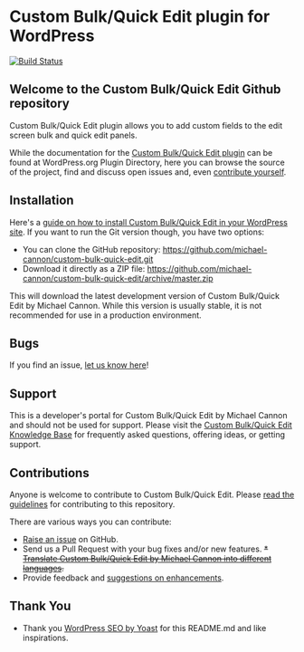 Custom Bulk/Quick Edit plugin for WordPress
===========================================

[![Build Status](https://travis-ci.org/michael-cannon/custom-bulk-quick-edit.png?branch=master)](https://travis-ci.org/michael-cannon/custom-bulk-quick-edit)

Welcome to the Custom Bulk/Quick Edit Github repository
-------------------------------------------------------

Custom Bulk/Quick Edit plugin allows you to add custom fields to the edit screen bulk and quick edit panels.

While the documentation for the [Custom Bulk/Quick Edit plugin](http://wordpress.org/plugins/custom-bulk-quick-edit/) can be found at WordPress.org Plugin Directory, here you can browse the source of the project, find and discuss open issues and, even [contribute yourself](https://github.com/michael-cannon/custom-bulk-quick-edit/blob/master/CONTRIBUTING.md).

Installation
------------

Here's a [guide on how to install Custom Bulk/Quick Edit in your WordPress site](http://wordpress.org/plugins/custom-bulk-quick-edit/installation/). If you want to run the Git version though, you have two options:

* You can clone the GitHub repository: https://github.com/michael-cannon/custom-bulk-quick-edit.git
* Download it directly as a ZIP file: https://github.com/michael-cannon/custom-bulk-quick-edit/archive/master.zip

This will download the latest development version of Custom Bulk/Quick Edit by Michael Cannon. While this version is usually stable, it is not recommended for use in a production environment.

Bugs
----

If you find an issue, [let us know here](https://github.com/michael-cannon/custom-bulk-quick-edit/issues/new)!

Support
-------

This is a developer's portal for Custom Bulk/Quick Edit by Michael Cannon and should not be used for support. Please visit the [Custom Bulk/Quick Edit Knowledge Base](https://aihrus.zendesk.com/categories/20112546-Custom-Bulk-Quick-Edit) for frequently asked questions, offering ideas, or getting support.

Contributions
-------------

Anyone is welcome to contribute to Custom Bulk/Quick Edit. Please [read the guidelines](https://github.com/michael-cannon/custom-bulk-quick-edit/blob/master/CONTRIBUTING.md) for contributing to this repository.

There are various ways you can contribute:

* [Raise an issue](https://github.com/michael-cannon/custom-bulk-quick-edit/issues) on GitHub.
* Send us a Pull Request with your bug fixes and/or new features.
~~* [Translate Custom Bulk/Quick Edit by Michael Cannon into different languages](https://aihrus.zendesk.com/entries/23691557-How-do-I-change-Testimonials-Widget-text-labels-).~~
* Provide feedback and [suggestions on enhancements](https://github.com/michael-cannon/custom-bulk-quick-edit/issues?direction=desc&labels=Enhancement&page=1&sort=created&state=open).

Thank You
---------
* Thank you [WordPress SEO by Yoast](https://github.com/jdevalk/wordpress-seo/blob/master/README.md) for this README.md and like inspirations.

